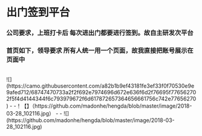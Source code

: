 <h1>出门签到平台</h1>
<h3>公司要求，上班打卡后 每次进出门都要进行签到。故自主研发次平台</h3>
<h3>首页如下，领导要求 所有人统一用一个页面，故我直接把账号展示在页面中</h3>
</br> 
![](https://camo.githubusercontent.com/a82b1b9ef43181fe3ef33f0f70530e9e9afed712/68747470733a2f2f692e7974696d672e636f6d2f76695f776562702f5f4d4144344f6c793979672f6d617872657364656661756c742e77656270)
-
-！【】（https://github.com/madonhe/hengda/blob/master/image/2018-03-28_102116.jpg）
-
-
 ![](https://github.com/madonhe/hengda/blob/master/image/2018-03-28_102116.jpg)
